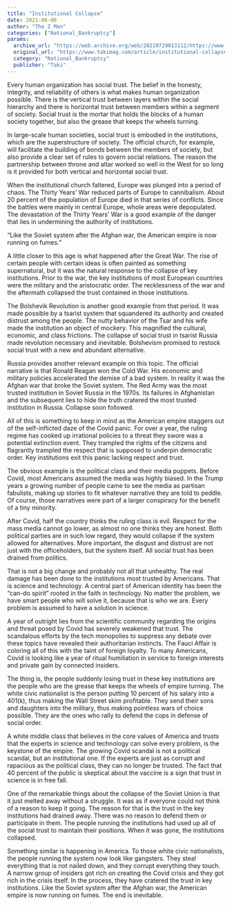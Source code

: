 ```yaml
---
title: "Institutional Collapse"
date: 2021-06-06
author: "The Z Man"
categories: ["National_Bankruptcy"]
params:
  archive_url: "https://web.archive.org/web/20210729013112/https://www.takimag.com/article/institutional-collapse/"
  original_url: "https://www.takimag.com/article/institutional-collapse/"
  category: "National_Bankruptcy"
  publisher: "Taki"
---
```


Every human organization has social trust. The belief in the honesty, integrity, and reliability of others is what makes human organization possible. There is the vertical trust between layers within the social hierarchy and there is horizontal trust between members within a segment of society. Social trust is the mortar that holds the blocks of a human society together, but also the grease that keeps the wheels turning.

In large-scale human societies, social trust is embodied in the institutions, which are the superstructure of society. The official church, for example, will facilitate the building of bonds between the members of society, but also provide a clear set of rules to govern social relations. The reason the partnership between throne and altar worked so well in the West for so long is it provided for both vertical and horizontal social trust.

When the institutional church faltered, Europe was plunged into a period of chaos. The Thirty Years’ War reduced parts of Europe to cannibalism. About 20 percent of the population of Europe died in that series of conflicts. Since the battles were mainly in central Europe, whole areas were depopulated. The devastation of the Thirty Years’ War is a good example of the danger that lies in undermining the authority of institutions.

“Like the Soviet system after the Afghan war, the American empire is now running on fumes.”

A little closer to this age is what happened after the Great War. The rise of certain people with certain ideas is often painted as something supernatural, but it was the natural response to the collapse of key institutions. Prior to the war, the key institutions of most European countries were the military and the aristocratic order. The recklessness of the war and the aftermath collapsed the trust contained in those institutions.

The Bolshevik Revolution is another good example from that period. It was made possible by a tsarist system that squandered its authority and created distrust among the people. The nutty behavior of the Tsar and his wife made the institution an object of mockery. This magnified the cultural, economic, and class frictions. The collapse of social trust in tsarist Russia made revolution necessary and inevitable. Bolshevism promised to restock social trust with a new and abundant alternative.

Russia provides another relevant example on this topic. The official narrative is that Ronald Reagan won the Cold War. His economic and military policies accelerated the demise of a bad system. In reality it was the Afghan war that broke the Soviet system. The Red Army was the most trusted institution in Soviet Russia in the 1970s. Its failures in Afghanistan and the subsequent lies to hide the truth cratered the most trusted institution in Russia. Collapse soon followed.

All of this is something to keep in mind as the American empire staggers out of the self-inflicted daze of the Covid panic. For over a year, the ruling regime has cooked up irrational policies to a threat they swore was a potential extinction event. They trampled the rights of the citizens and flagrantly trampled the respect that is supposed to underpin democratic order. Key institutions exit this panic lacking respect and trust.

The obvious example is the political class and their media puppets. Before Covid, most Americans assumed the media was highly biased. In the Trump years a growing number of people came to see the media as partisan fabulists, making up stories to fit whatever narrative they are told to peddle. Of course, those narratives were part of a larger conspiracy for the benefit of a tiny minority.

After Covid, half the country thinks the ruling class is evil. Respect for the mass media cannot go lower, as almost no one thinks they are honest. Both political parties are in such low regard, they would collapse if the system allowed for alternatives. More important, the disgust and distrust are not just with the officeholders, but the system itself. All social trust has been drained from politics.

That is not a big change and probably not all that unhealthy. The real damage has been done to the institutions most trusted by Americans. That is science and technology. A central part of American identity has been the “can-do spirit” rooted in the faith in technology. No matter the problem, we have smart people who will solve it, because that is who we are. Every problem is assumed to have a solution in science.

A year of outright lies from the scientific community regarding the origins and threat posed by Covid has severely weakened that trust. The scandalous efforts by the tech monopolies to suppress any debate over these topics have revealed their authoritarian instincts. The Fauci Affair is coloring all of this with the taint of foreign loyalty. To many Americans, Covid is looking like a year of ritual humiliation in service to foreign interests and private gain by connected insiders.

The thing is, the people suddenly losing trust in these key institutions are the people who are the grease that keeps the wheels of empire turning. The white civic nationalist is the person putting 10 percent of his salary into a 401(k), thus making the Wall Street skim profitable. They send their sons and daughters into the military, thus making pointless wars of choice possible. They are the ones who rally to defend the cops in defense of social order.

A white middle class that believes in the core values of America and trusts that the experts in science and technology can solve every problem, is the keystone of the empire. The growing Covid scandal is not a political scandal, but an institutional one. If the experts are just as corrupt and rapacious as the political class, they can no longer be trusted. The fact that 40 percent of the public is skeptical about the vaccine is a sign that trust in science is in free fall.

One of the remarkable things about the collapse of the Soviet Union is that it just melted away without a struggle. It was as if everyone could not think of a reason to keep it going. The reason for that is the trust in the key institutions had drained away. There was no reason to defend them or participate in them. The people running the institutions had used up all of the social trust to maintain their positions. When it was gone, the institutions collapsed.

Something similar is happening in America. To those white civic nationalists, the people running the system now look like gangsters. They steal everything that is not nailed down, and they corrupt everything they touch. A narrow group of insiders got rich on creating the Covid crisis and they got rich in the crisis itself. In the process, they have cratered the trust in key institutions. Like the Soviet system after the Afghan war, the American empire is now running on fumes. The end is inevitable.
